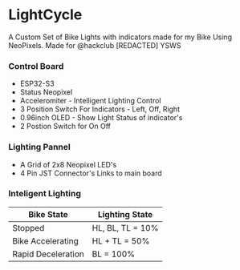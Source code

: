 # LightCycle
A Custom Set of Bike Lights with indicators made for my Bike Using NeoPixels. Made for @hackclub [REDACTED] YSWS


### Control Board
 - ESP32-S3
 - Status Neopixel
 - Acceleromiter - Intelligent Lighting Control
 - 3 Position Switch For Indicators - Left, Off, Right
 - 0.96inch OLED - Show Light Status of indicator's
 - 2 Postion Switch for On Off

 ### Lighting Pannel

  - A Grid of 2x8 Neopixel LED's
  - 4 Pin JST Connector's Links to main board

### Inteligent Lighting 

| Bike State | Lighting State |
|------------|----------------|
| Stopped    | HL, BL, TL = 10%  |
| Bike Accelerating | HL + TL = 50%  |
| Rapid Deceleration | BL = 100% |


